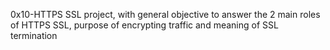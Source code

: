 0x10-HTTPS SSL project, with general objective to answer the 2 main roles of HTTPS SSL, purpose of encrypting traffic and meaning of SSL termination
